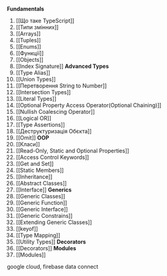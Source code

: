 **Fundamentals**
1. [[Що таке TypeScript]]
2. [[Типи змінних]]
3. [[Arrays]]
4. [[Tuples]]
5. [[Enums]]
6. [[Функції]]
7. [[Objects]]
8. [[Index Signature]]
**Advanced Types**
9. [[Type Alias]]
10. [[Union Types]]
11. [[Перетворення String to Number]]
12. [[Intersection Types]]
13. [[Literal Types]]
14. [[Optional Property Access Operator(Optional Chaining)]]
15. [[Nullish Coalescing Operator]]
16. [[Logical OR]]
17. [[Type Assertions]]
18. [[Деструктуризація Обєкта]]
19. [[Omit]]
**OOP**
20. [[Класи]]
21. [[Read-Only, Static and Optional Properties]]
22. [[Access Control Keywords]] 
23. [[Get and Set]]
24. [[Static Members]]
25. [[Inheritance]]
26. [[Abstract Classes]]
27. [[Interface]]
**Generics**
28. [[Generic Classes]]
29. [[Generic Function]]
30. [[Generic Interface]]
31. [[Generic Constrains]]
32. [[Extending Generic Classes]]
33. [[keyof]]
34. [[Type Mapping]]
35. [[Utility Types]]
**Decorators**
36. [[Decorators]]
**Modules**
37. [[Modules]]

google cloud, 
firebase data connect

